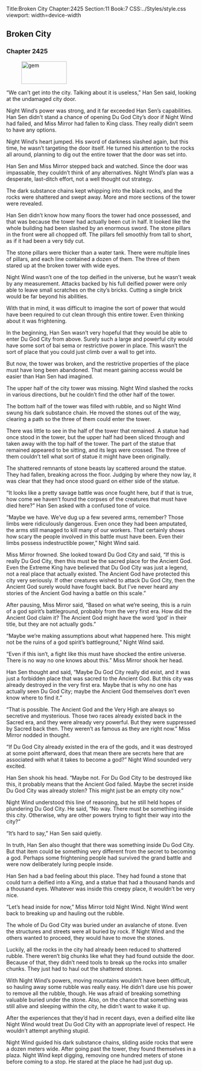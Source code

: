 Title:Broken City 
Chapter:2425 
Section:11 
Book:7 
CSS:../Styles/style.css 
viewport: width=device-width
  
## Broken City
### Chapter 2425
  
<figure>
	<img src="../Images/gem.gif" alt="gem" id="gem" width="120" height="60" />
</figure>
  

  
“We can’t get into the city. Talking about it is useless,” Han Sen said, looking at the undamaged city door.

Night Wind’s power was strong, and it far exceeded Han Sen’s capabilities. Han Sen didn’t stand a chance of opening Du God City’s door if Night Wind had failed, and Miss Mirror had fallen to King class. They really didn’t seem to have any options.

Night Wind’s heart jumped. His sword of darkness slashed again, but this time, he wasn’t targeting the door itself. He turned his attention to the rocks all around, planning to dig out the entire tower that the door was set into.

Han Sen and Miss Mirror stepped back and watched. Since the door was impassable, they couldn’t think of any alternatives. Night Wind’s plan was a desperate, last-ditch effort, not a well thought out strategy.

The dark substance chains kept whipping into the black rocks, and the rocks were shattered and swept away. More and more sections of the tower were revealed.

Han Sen didn’t know how many floors the tower had once possessed, and that was because the tower had actually been cut in half. It looked like the whole building had been slashed by an enormous sword. The stone pillars in the front were all chopped off. The pillars fell smoothly from tall to short, as if it had been a very tidy cut.

The stone pillars were thicker than a water tank. There were multiple lines of pillars, and each line contained a dozen of them. The three of them stared up at the broken tower with wide eyes.

Night Wind wasn’t one of the top deified in the universe, but he wasn’t weak by any measurement. Attacks backed by his full deified power were only able to leave small scratches on the city’s bricks. Cutting a single brick would be far beyond his abilities.

With that in mind, it was difficult to imagine the sort of power that would have been required to cut clean through this entire tower. Even thinking about it was frightening.

In the beginning, Han Sen wasn’t very hopeful that they would be able to enter Du God City from above. Surely such a large and powerful city would have some sort of bai sema or restrictive power in place. This wasn’t the sort of place that you could just climb over a wall to get into.

But now, the tower was broken, and the restrictive properties of the place must have long been abandoned. That meant gaining access would be easier than Han Sen had imagined.

The upper half of the city tower was missing. Night Wind slashed the rocks in various directions, but he couldn’t find the other half of the tower.

The bottom half of the tower was filled with rubble, and so Night Wind swung his dark substance chain. He moved the stones out of the way, clearing a path so the three of them could enter the tower.

There was little to see in the half of the tower that remained. A statue had once stood in the tower, but the upper half had been sliced through and taken away with the top half of the tower. The part of the statue that remained appeared to be sitting, and its legs were crossed. The three of them couldn’t tell what sort of statue it might have been originally.

The shattered remnants of stone beasts lay scattered around the statue. They had fallen, breaking across the floor. Judging by where they now lay, it was clear that they had once stood guard on either side of the statue.

“It looks like a pretty savage battle was once fought here, but if that is true, how come we haven’t found the corpses of the creatures that must have died here?” Han Sen asked with a confused tone of voice.

“Maybe we have. We’ve dug up a few severed arms, remember? Those limbs were ridiculously dangerous. Even once they had been amputated, the arms still managed to kill many of our workers. That certainly shows how scary the people involved in this battle must have been. Even their limbs possess indestructible power,” Night Wind said.

Miss Mirror frowned. She looked toward Du God City and said, “If this is really Du God City, then this must be the sacred place for the Ancient God. Even the Extreme King have believed that Du God City was just a legend, not a real place that actually existed. The Ancient God have protected this city very seriously. If other creatures wished to attack Du God City, then the Ancient God surely would have fought back. But I’ve never heard any stories of the Ancient God having a battle on this scale.”

After pausing, Miss Mirror said, “Based on what we’re seeing, this is a ruin of a god spirit’s battleground, probably from the very first era. How did the Ancient God claim it? The Ancient God might have the word ‘god’ in their title, but they are not actually gods.”

“Maybe we’re making assumptions about what happened here. This might not be the ruins of a god spirit’s battleground,” Night Wind said.

“Even if this isn’t, a fight like this must have shocked the entire universe. There is no way no one knows about this.” Miss Mirror shook her head.

Han Sen thought and said, “Maybe Du God City really did exist, and it was just a forbidden place that was sacred to the Ancient God. But this city was already destroyed in the very first era. Maybe that is why no one has actually seen Du God City; maybe the Ancient God themselves don’t even know where to find it.”

“That is possible. The Ancient God and the Very High are always so secretive and mysterious. Those two races already existed back in the Sacred era, and they were already very powerful. But they were suppressed by Sacred back then. They weren’t as famous as they are right now.” Miss Mirror nodded in thought.

“If Du God City already existed in the era of the gods, and it was destroyed at some point afterward, does that mean there are secrets here that are associated with what it takes to become a god?” Night Wind sounded very excited.

Han Sen shook his head. “Maybe not. For Du God City to be destroyed like this, it probably means that the Ancient God failed. Maybe the secret inside Du God City was already stolen? This might just be an empty city now.”

Night Wind understood this line of reasoning, but he still held hopes of plundering Du God City. He said, “No way. There must be something inside this city. Otherwise, why are other powers trying to fight their way into the city?”

“It’s hard to say,” Han Sen said quietly.

In truth, Han Sen also thought that there was something inside Du God City. But that item could be something very different from the secret to becoming a god. Perhaps some frightening people had survived the grand battle and were now deliberately luring people inside.

Han Sen had a bad feeling about this place. They had found a stone that could turn a deified into a King, and a statue that had a thousand hands and a thousand eyes. Whatever was inside this creepy place, it wouldn’t be very nice.

“Let’s head inside for now,” Miss Mirror told Night Wind. Night Wind went back to breaking up and hauling out the rubble.

The whole of Du God City was buried under an avalanche of stone. Even the structures and streets were all buried by rock. If Night Wind and the others wanted to proceed, they would have to move the stones.

Luckily, all the rocks in the city had already been reduced to shattered rubble. There weren’t big chunks like what they had found outside the door. Because of that, they didn’t need tools to break up the rocks into smaller chunks. They just had to haul out the shattered stones.

With Night Wind’s powers, moving mountains wouldn’t have been difficult, so hauling away some rubble was really easy. He didn’t dare use his power to remove all the rubble, though. He was afraid of breaking something valuable buried under the stone. Also, on the chance that something was still alive and sleeping within the city, he didn’t want to wake it up.

After the experiences that they’d had in recent days, even a deified elite like Night Wind would treat Du God City with an appropriate level of respect. He wouldn’t attempt anything stupid.

Night Wind guided his dark substance chains, sliding aside rocks that were a dozen meters wide. After going past the tower, they found themselves in a plaza. Night Wind kept digging, removing one hundred meters of stone before coming to a stop. He stared at the place he had just dug up.
